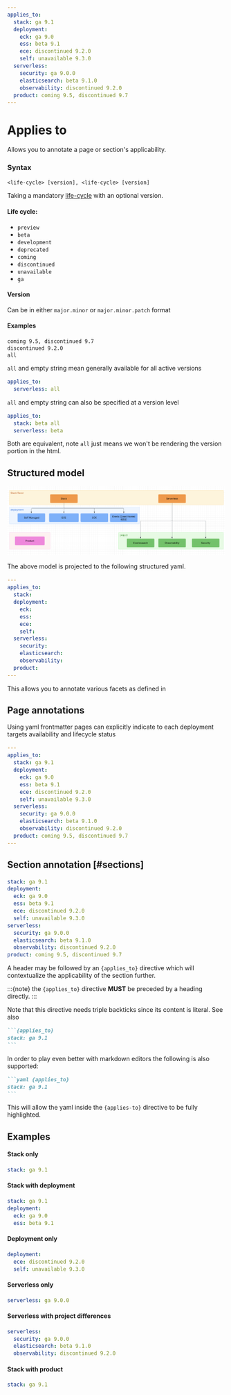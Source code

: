 ```yaml
---
applies_to:
  stack: ga 9.1
  deployment:
    eck: ga 9.0
    ess: beta 9.1
    ece: discontinued 9.2.0
    self: unavailable 9.3.0
  serverless:
    security: ga 9.0.0
    elasticsearch: beta 9.1.0
    observability: discontinued 9.2.0
  product: coming 9.5, discontinued 9.7
---
```


# Applies to

Allows you to annotate a page or section's applicability.

### Syntax

```
<life-cycle> [version], <life-cycle> [version]
```

Taking a mandatory [life-cycle](#life-cycle) with an optional version.

#### Life cycle:
  * `preview`
  * `beta`
  * `development`
  * `deprecated`
  * `coming`
  * `discontinued`
  * `unavailable`
  * `ga`

#### Version

Can be in either `major.minor` or `major.minor.patch` format

#### Examples

```
coming 9.5, discontinued 9.7
discontinued 9.2.0
all
```

`all` and empty string mean generally available for all active versions

```yaml
applies_to:
  serverless: all
```

`all` and empty string can also be specified at a version level

```yaml
applies_to:
  stack: beta all
  serverless: beta
```

Both are equivalent, note `all` just means we won't be rendering the version portion in the html.


## Structured model

![Applies To Model](img/applies.png)

The above model is projected to the following structured yaml.

```yaml
---
applies_to:
  stack: 
  deployment:
    eck: 
    ess: 
    ece: 
    self: 
  serverless:
    security: 
    elasticsearch: 
    observability: 
  product: 
---
```
This allows you to annotate various facets as defined in [](../migration/versioning.md)

## Page annotations

Using yaml frontmatter pages can explicitly indicate to each deployment targets availability and lifecycle status


```yaml
---
applies_to:
  stack: ga 9.1
  deployment:
    eck: ga 9.0
    ess: beta 9.1
    ece: discontinued 9.2.0
    self: unavailable 9.3.0
  serverless:
    security: ga 9.0.0
    elasticsearch: beta 9.1.0
    observability: discontinued 9.2.0
  product: coming 9.5, discontinued 9.7
---
```


## Section annotation [#sections]

```yaml {applies_to}
stack: ga 9.1
deployment:
  eck: ga 9.0
  ess: beta 9.1
  ece: discontinued 9.2.0
  self: unavailable 9.3.0
serverless:
  security: ga 9.0.0
  elasticsearch: beta 9.1.0
  observability: discontinued 9.2.0
product: coming 9.5, discontinued 9.7
```

A header may be followed by an `{applies_to}` directive which will contextualize the applicability 
of the section further.

:::{note}
the `{applies_to}` directive **MUST** be preceded by a heading directly.
:::


Note that this directive needs triple backticks since its content is literal. See also [](index.md#literal-directives)

````markdown
```{applies_to}
stack: ga 9.1
```
````

In order to play even better with markdown editors the following is also supported:

````markdown
```yaml {applies_to}
stack: ga 9.1
```
````

This will allow the yaml inside the `{applies-to}` directive to be fully highlighted.


## Examples

#### Stack only
```yaml {applies_to}
stack: ga 9.1
```

#### Stack with deployment
```yaml {applies_to}
stack: ga 9.1
deployment:
  eck: ga 9.0
  ess: beta 9.1
```

#### Deployment only
```yaml {applies_to}
deployment:
  ece: discontinued 9.2.0
  self: unavailable 9.3.0
```

#### Serverless only
```yaml {applies_to}
serverless: ga 9.0.0
```

#### Serverless with project differences
```yaml {applies_to}
serverless:
  security: ga 9.0.0
  elasticsearch: beta 9.1.0
  observability: discontinued 9.2.0
```
#### Stack with product
```yaml {applies_to}
stack: ga 9.1
```
